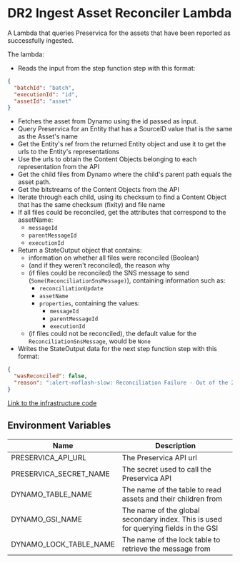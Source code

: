 # DR2 Ingest Asset Reconciler Lambda

A Lambda that queries Preservica for the assets that have been reported as successfully ingested.

The lambda:
* Reads the input from the step function step with this format:
```json
{
  "batchId": "batch",
  "executionId": "id",
  "assetId": "asset"
}
```
* Fetches the asset from Dynamo using the id passed as input.
* Query Preservica for an Entity that has a SourceID value that is the same as the Asset's name
* Get the Entity's ref from the returned Entity object and use it to get the urls to the Entity's representations
* Use the urls to obtain the Content Objects belonging to each representation from the API
* Get the child files from Dynamo where the child's parent path equals the asset path.
* Get the bitstreams of the Content Objects from the API
* Iterate through each child, using its checksum to find a Content Object that has the same checksum (fixity) and file name
* If all files could be reconciled, get the attributes that correspond to the assetName:
  * `messageId`
  * `parentMessageId`
  * `executionId`
* Return a StateOutput object that contains:
  *  information on whether all files were reconciled (Boolean)
  * (and if they weren't reconciled), the reason why
  * (if files could be reconciled) the SNS message to send (`Some(ReconciliationSnsMessage)`), containing information such as:
    * `reconciliationUpdate`
    * `assetName`
    * `properties`, containing the values:
      * `messageId`
      * `parentMessageId`
      * `executionId`
  * (if files could not be reconciled), the default value for the `ReconciliationSnsMessage`, would be `None`
* Writes the StateOutput data for the next step function step with this format:
```json
{
  "wasReconciled": false,
  "reason": ":alert-noflash-slow: Reconciliation Failure - Out of the 2 files expected to be ingested for assetId 'a8163bde-7daa-43a7-9363-644f93fe2f2b' with `representationType` Preservation, a checksum and title could not be matched with a file on Preservica for:\n1. b285c02d-44e3-4939-a856-66252fd7919a\n2. 974081e5-3123-42ea-923d-3999cc160718"
}
```

[Link to the infrastructure code](https://github.com/nationalarchives/dr2-terraform-environments)

## Environment Variables

| Name                   | Description                                                                         |
|------------------------|-------------------------------------------------------------------------------------|
| PRESERVICA_API_URL     | The Preservica API  url                                                             |
| PRESERVICA_SECRET_NAME | The secret used to call the Preservica API                                          |
| DYNAMO_TABLE_NAME      | The name of the table to read assets and their children from                        |
| DYNAMO_GSI_NAME        | The name of the global secondary index. This is used for querying fields in the GSI |
| DYNAMO_LOCK_TABLE_NAME | The name of the lock table to retrieve the message from                             |
